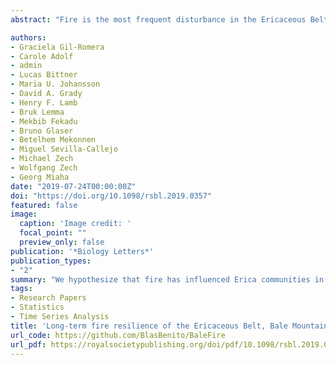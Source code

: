 ```yaml
---
abstract: "Fire is the most frequent disturbance in the Ericaceous Belt (ca 3000–4300 m.a.s.l.), one of the most important plant communities of tropical African mountains. Through resprouting after fire, Erica establishes a positive fire feedback under certain burning regimes. However, present-day human activity in the Bale Mountains of Ethiopia includes fire and grazing systems that may have a negative impact on the resilience of the ericaceous ecosystem. Current knowledge of Erica–fire relationships is based on studies of modern vegetation, lacking a longer time perspective that can shed light on baseline conditions for the fire feedback. We hypothesize that fire has influenced Erica communities in the Bale Mountains at millennial time-scales. To test this, we (1) identify the fire history of the Bale Mountains through a pollen and charcoal record from Garba Guracha, a lake at 3950 m.a.s.l., and (2) describe the long-term bidirectional feedback between wildfire and Erica, which may control the ecosystem's resilience. Our results support fire occurrence in the area since ca 14 000 years ago, with particularly intense burning during the early Holocene, 10.8–6.0 cal ka BP. We show that a positive feedback between Erica abundance and fire occurrence was in operation throughout the Lateglacial and Holocene, and interpret the Ericaceous Belt of the Ethiopian mountains as a long-term fire resilient ecosystem. We propose that controlled burning should be an integral part of landscape management in the Bale Mountains National Park."

authors:
- Graciela Gil-Romera
- Carole Adolf
- admin
- Lucas Bittner
- Maria U. Johansson
- David A. Grady
- Henry F. Lamb
- Bruk Lemma
- Mekbib Fekadu
- Bruno Glaser
- Betelhem Mekonnen
- Miguel Sevilla-Callejo
- Michael Zech
- Wolfgang Zech
- Georg Miaha
date: "2019-07-24T00:00:00Z"
doi: "https://doi.org/10.1098/rsbl.2019.0357"
featured: false
image:
  caption: 'Image credit: '
  focal_point: ""
  preview_only: false
publication: '*Biology Letters*'
publication_types:
- "2"
summary: "We hypothesize that fire has influenced Erica communities in the Bale Mountains at millennial time-scales. To test this, we (1) identify the fire history of the Bale Mountains through a pollen and charcoal record from Garba Guracha, a lake at 3950 m.a.s.l., and (2) describe the long-term bidirectional feedback between wildfire and Erica, which may control the ecosystem's resilience."
tags:
- Research Papers
- Statistics
- Time Series Analysis
title: 'Long-term fire resilience of the Ericaceous Belt, Bale Mountains, Ethiopia'
url_code: https://github.com/BlasBenito/BaleFire
url_pdf: https://royalsocietypublishing.org/doi/pdf/10.1098/rsbl.2019.0357
---
```


